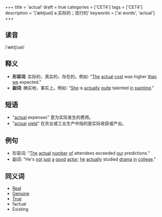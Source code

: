 +++
title = 'actual'
draft = true
categories = ['CET4']
tags = ['CET4']
description = '[ˈæktjuəl] a.实际的；现行的'
keywords = ['ai words', 'actual']
+++

## 读音
/ˈæktʃuəl/

## 释义
- **形容词**: 实际的，真实的，存在的。例如: "[The](/post/the/) [actual](/post/actual/) [cost](/post/cost/) was higher [than](/post/than/) [we](/post/we/) expected."
- **副词**: 确实地，事实上。例如: "[She](/post/she/) is [actually](/post/actually/) [quite](/post/quite/) talented [in](/post/in/) [painting](/post/painting/)."

## 短语
- "[actual](/post/actual/) expenses" 意为实际发生的费用。
- "[actual](/post/actual/) [yield](/post/yield/)" 在农业或工业生产中指的是实际收获或产出。

## 例句
- 形容词: "[The](/post/the/) [actual](/post/actual/) [number](/post/number/) [of](/post/of/) attendees exceeded [our](/post/our/) predictions."
- 副词: "He's [not](/post/not/) [just](/post/just/) [a](/post/a/) [good](/post/good/) [actor](/post/actor/); [he](/post/he/) [actually](/post/actually/) studied [drama](/post/drama/) [in](/post/in/) [college](/post/college/)."

## 同义词
- [Real](/post/real/)
- [Genuine](/post/genuine/)
- [True](/post/true/)
- factual
- Existing
